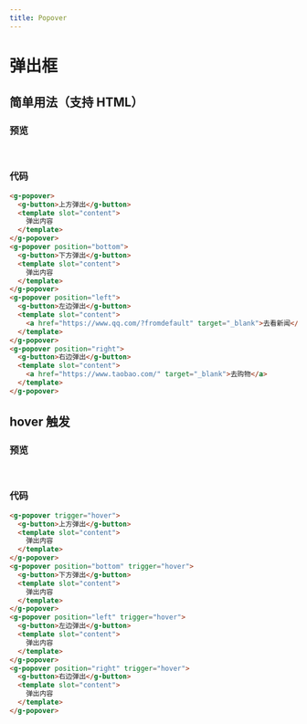 ```yaml
---
title: Popover
---
```


# 弹出框
## 简单用法（支持 HTML）
### 预览
<br/>
<ClientOnly>
<popover-demos></popover-demos>
</ClientOnly>

### 代码

```HTML
<g-popover>
  <g-button>上方弹出</g-button>
  <template slot="content">
    弹出内容
  </template>
</g-popover>
<g-popover position="bottom">
  <g-button>下方弹出</g-button>
  <template slot="content">
    弹出内容
  </template>
</g-popover>
<g-popover position="left">
  <g-button>左边弹出</g-button>
  <template slot="content">
    <a href="https://www.qq.com/?fromdefault" target="_blank">去看新闻</a>
  </template>
</g-popover>
<g-popover position="right">
  <g-button>右边弹出</g-button>
  <template slot="content">
    <a href="https://www.taobao.com/" target="_blank">去购物</a>
  </template>
</g-popover>
```

## hover 触发
### 预览
<br/>
<ClientOnly>
<popover-demos-2></popover-demos-2>
</ClientOnly>

### 代码
```HTML
<g-popover trigger="hover">
  <g-button>上方弹出</g-button>
  <template slot="content">
    弹出内容
  </template>
</g-popover>
<g-popover position="bottom" trigger="hover">
  <g-button>下方弹出</g-button>
  <template slot="content">
    弹出内容
  </template>
</g-popover>
<g-popover position="left" trigger="hover">
  <g-button>左边弹出</g-button>
  <template slot="content">
    弹出内容
  </template>
</g-popover>
<g-popover position="right" trigger="hover">
  <g-button>右边弹出</g-button>
  <template slot="content">
    弹出内容
  </template>
</g-popover>
```



